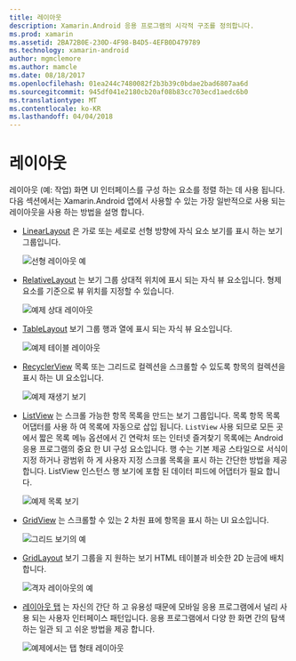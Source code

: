 ```yaml
---
title: 레이아웃
description: Xamarin.Android 응용 프로그램의 시각적 구조를 정의합니다.
ms.prod: xamarin
ms.assetid: 2BA72B0E-230D-4F98-B4D5-4EFB0D479789
ms.technology: xamarin-android
author: mgmclemore
ms.author: mamcle
ms.date: 08/18/2017
ms.openlocfilehash: 01ea244c7480082f2b3b39c0bdae2bad6807aa6d
ms.sourcegitcommit: 945df041e2180cb20af08b83cc703ecd1aedc6b0
ms.translationtype: MT
ms.contentlocale: ko-KR
ms.lasthandoff: 04/04/2018
---
```

# <a name="layouts"></a>레이아웃

레이아웃 (예: 작업) 화면 UI 인터페이스를 구성 하는 요소를 정렬 하는 데 사용 됩니다. 다음 섹션에서는 Xamarin.Android 앱에서 사용할 수 있는 가장 일반적으로 사용 되는 레이아웃을 사용 하는 방법을 설명 합니다.

-   [LinearLayout](~/android/user-interface/layouts/linear-layout.md) 은 가로 또는 세로로 선형 방향에 자식 요소 보기를 표시 하는 보기 그룹입니다.

    ![선형 레이아웃 예](images/linear-layout.png)

-   [RelativeLayout](~/android/user-interface/layouts/relative-layout.md) 는 보기 그룹 상대적 위치에 표시 되는 자식 뷰 요소입니다. 형제 요소를 기준으로 뷰 위치를 지정할 수 있습니다.

    ![예제 상대 레이아웃](images/relative-layout.png)

-   [TableLayout](~/android/user-interface/layouts/table-layout.md) 보기 그룹 행과 열에 표시 되는 자식 뷰 요소입니다.

    ![예제 테이블 레이아웃](images/table-layout.png)

-   [RecyclerView](~/android/user-interface/layouts/recycler-view/index.md) 목록 또는 그리드로 컬렉션을 스크롤할 수 있도록 항목의 컬렉션을 표시 하는 UI 요소입니다.

    ![예제 재생기 보기](images/recycler-view.png)

-   [ListView](~/android/user-interface/layouts/list-view/index.md) 는 스크롤 가능한 항목 목록을 만드는 보기 그룹입니다. 목록 항목 목록 어댑터를 사용 하 여 목록에 자동으로 삽입 됩니다. `ListView` 사용 되므로 모든 곳에서 짧은 목록 메뉴 옵션에서 긴 연락처 또는 인터넷 즐겨찾기 목록에는 Android 응용 프로그램의 중요 한 UI 구성 요소입니다. 행 수는 기본 제공 스타일으로 서식이 지정 하거나 광범위 하 게 사용자 지정 스크롤 목록을 표시 하는 간단한 방법을 제공 합니다. ListView 인스턴스 행 보기에 포함 된 데이터 피드에 어댑터가 필요 합니다.

    ![예제 목록 보기](images/list-view.png)

-   [GridView](~/android/user-interface/layouts/grid-view.md) 는 스크롤할 수 있는 2 차원 표에 항목을 표시 하는 UI 요소입니다.

    ![그리드 보기의 예](images/grid-view.png)

-   [GridLayout](~/android/user-interface/layouts/grid-layout.md) 보기 그룹을 지 원하는 보기 HTML 테이블과 비슷한 2D 눈금에 배치 합니다.

    ![격자 레이아웃의 예](images/grid-layout.png)

-   [레이아웃 탭](~/android/user-interface/layouts/tab-layout/index.md) 는 자신의 간단 하 고 유용성 때문에 모바일 응용 프로그램에서 널리 사용 되는 사용자 인터페이스 패턴입니다. 응용 프로그램에서 다양 한 화면 간의 탐색 하는 일관 되 고 쉬운 방법을 제공 합니다.

    ![예제에서는 탭 형태 레이아웃](images/tabbed-layout.png)
 
